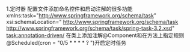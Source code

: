 1.定时器
    配置文件添加命名控件和启动注解的很多功能
        xmlns:task="http://www.springframework.org/schema/task"
        xsi:schemaLocation="
            http://www.springframework.org/schema/task
            http://www.springframework.org/schema/task/spring-task-3.2.xsd"
        <task:annotation-driven/>
    在类上添加注解@Component和在方法上指定规则@Scheduled(cron = "0/5 * * * * ? ")开启定时任务
        